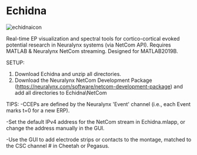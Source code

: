 # Echidna
![echidnaicon](https://user-images.githubusercontent.com/55102529/150040348-91e72e6a-def2-4f63-8e05-a023b69dba8c.png)

Real-time EP visualization and spectral tools for cortico-cortical evoked potential research in Neuralynx systems (via NetCom API). Requires MATLAB & Neuralynx NetCom streaming. Designed for MATLAB2019B.

SETUP:
1. Download Echidna and unzip all directories. 
2. Download the Neuralynx NetCom Development Package (https://neuralynx.com/software/netcom-development-package) and add all directories to Echidna\NetCom

TIPS:
-CCEPs are defined by the Neuralynx 'Event' channel (i.e., each Event marks t=0 for a new ERP).

-Set the default IPv4 address for the NetCom stream in Echidna.mlapp, or change the address manually in the GUI.

-Use the GUI to add electrode strips or contacts to the montage, matched to the CSC channel # in Cheetah or Pegasus.




